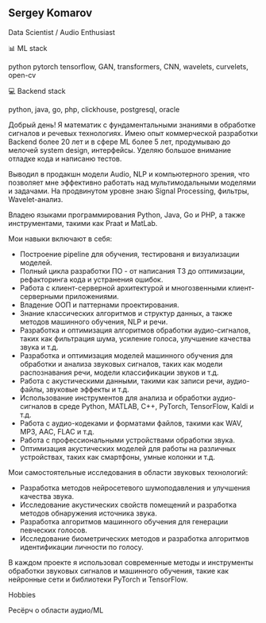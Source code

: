 ## Sergey Komarov

Data Scientist / Audio Enthusiast

📊 ML stack

python pytorch tensorflow, GAN, transformers, CNN, wavelets, curvelets, open-cv

💻 Backend stack

python, java, go, php, clickhouse, postgresql, oracle

Добрый день! Я математик с фундаментальными знаниями в обработке сигналов и речевых технологиях. Имею опыт коммерческой разработки Backend более 20 лет и в сфере ML более 5 лет,
продумываю до мелочей system design, интерфейсы. Уделяю большое внимание отладке кода и написаню тестов.

Выводил в продакшн модели Audio, NLP и компьютерного зрения, что позволяет мне эффективно работать над мультимодальными моделями и задачами. На продвинутом уровне знаю Signal Processing, фильтры, Wavelet-анализ.

Владею языками программирования Python, Java, Go и PHP, а также инструментами, такими как Praat и MatLab.

Мои навыки включают в себя:

- Построение pipeline для обучения, тестированя и визуализации моделей.
- Полный цикла разработки ПО - от написания ТЗ до оптимизации, рефакторинга кода и устранения ошибок.
- Работа с клиент-серверной архитектурой и многозвенными клиент-серверными приложениями.
- Владение OOП и паттернами проектирования.
- Знание классических алгоритмов и структур данных, а также методов машинного обучения, NLP и речи.
- Разработка и оптимизация алгоритмов обработки аудио-сигналов, таких как фильтрация шума, усиление голоса, улучшение качества звука и т.д.
- Разработка и оптимизация моделей машинного обучения для обработки и анализа звуковых сигналов, таких как модели распознавания речи, модели классификации звуков и т.д.
- Работа с акустическими данными, такими как записи речи, аудио-файлы, звуковые эффекты и т.д.
- Использование инструментов для анализа и обработки аудио-сигналов в среде Python, MATLAB, C++, PyTorch, TensorFlow, Kaldi и т.д.
- Работа с аудио-кодеками и форматами файлов, такими как WAV, MP3, AAC, FLAC и т.д.
- Работа с профессиональными устройствами обработки звука.
- Оптимизация акустических моделей для работы на различных устройствах, таких как смартфоны, умные колонки и т.д.

Мои самостоятельные исследования в области звуковых технологий:

- Разработка методов нейросетевого шумоподавления и улучшения качества звука.
- Исследование акустических свойств помещений и разработка методов обнаружения источника звука.
- Разработка алгоритмов машинного обучения для генерации певческих голосов.
- Исследование биометрических методов и разработка алгоритмов идентификации личности по голосу.

В каждом проекте я использовал современные методы и инструменты обработки звуковых сигналов и машинного обучения, такие как нейронные сети и библиотеки PyTorch и TensorFlow.

Hobbies

Ресёрч о области аудио/ML
